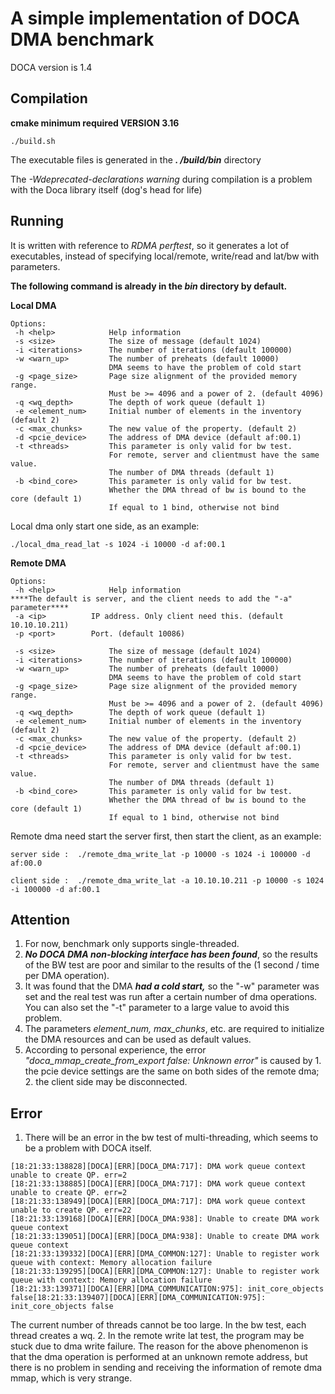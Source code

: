   

# A simple implementation of DOCA DMA benchmark

DOCA version is 1.4

## Compilation

**cmake minimum required VERSION 3.16**

`./build.sh`

The executable files is generated in the ***. /build/bin*** directory

The *-Wdeprecated-declarations warning* during compilation is a problem with the Doca library itself (dog's head for life)

## Running

It is written with reference to *RDMA perftest*, so it generates a lot of executables, instead of specifying local/remote, write/read and lat/bw with parameters.

**The following command is already in the *bin* directory by default.**

**Local DMA**

```
Options:
 -h <help>            Help information
 -s <size>            The size of message (default 1024)
 -i <iterations>      The number of iterations (default 100000)
 -w <warn_up>         The number of preheats (default 10000)
                      DMA seems to have the problem of cold start
 -g <page_size>       Page size alignment of the provided memory range. 
                      Must be >= 4096 and a power of 2. (default 4096)
 -q <wq_depth>        The depth of work queue (default 1)
 -e <element_num>     Initial number of elements in the inventory (default 2)
 -c <max_chunks>      The new value of the property. (default 2)
 -d <pcie_device>     The address of DMA device (default af:00.1)
 -t <threads>         This parameter is only valid for bw test. 
                      For remote, server and clientmust have the same value. 
                      The number of DMA threads (default 1)
 -b <bind_core>       This parameter is only valid for bw test. 
                      Whether the DMA thread of bw is bound to the core (default 1)
                      If equal to 1 bind, otherwise not bind
```

Local dma only start one side, as an example:

`./local_dma_read_lat -s 1024 -i 10000 -d af:00.1`

**Remote DMA**

```
Options:
 -h <help>            Help information
****The default is server, and the client needs to add the "-a" parameter****
 -a <ip>          IP address. Only client need this. (default 10.10.10.211)
 -p <port>        Port. (default 10086)

 -s <size>            The size of message (default 1024)
 -i <iterations>      The number of iterations (default 100000)
 -w <warn_up>         The number of preheats (default 10000)
                      DMA seems to have the problem of cold start
 -g <page_size>       Page size alignment of the provided memory range. 
                      Must be >= 4096 and a power of 2. (default 4096)
 -q <wq_depth>        The depth of work queue (default 1)
 -e <element_num>     Initial number of elements in the inventory (default 2)
 -c <max_chunks>      The new value of the property. (default 2)
 -d <pcie_device>     The address of DMA device (default af:00.1)
 -t <threads>         This parameter is only valid for bw test. 
                      For remote, server and clientmust have the same value. 
                      The number of DMA threads (default 1)
 -b <bind_core>       This parameter is only valid for bw test. 
                      Whether the DMA thread of bw is bound to the core (default 1)
                      If equal to 1 bind, otherwise not bind
```

Remote dma need start the server first, then start the client, as an example:

```
server side :  ./remote_dma_write_lat -p 10000 -s 1024 -i 100000 -d af:00.0

client side :  ./remote_dma_write_lat -a 10.10.10.211 -p 10000 -s 1024 -i 100000 -d af:00.1
```

## **Attention**

1. For now, benchmark only supports single-threaded.
2. ***No DOCA DMA non-blocking interface has been found***, so the results of the BW test are poor and similar to the results of the (1 second / time per DMA operation).
3. It was found that the DMA ***had a cold start,*** so the "-w" parameter was set and the real test was run after a certain number of dma operations. You can also set the "-t" parameter to a large value to avoid this problem.
4. The parameters *element_num, max_chunks*, etc. are required to initialize the DMA resources and can be used as default values.
5. According to personal experience, the error *"doca_mmap_create_from_export false: Unknown error"* is caused by 1. the pcie device settings are the same on both sides of the remote dma; 2. the client side may be disconnected.

## **Error**
1. There will be an error in the bw test of multi-threading, which seems to be a problem with DOCA itself.
```
[18:21:33:138828][DOCA][ERR][DOCA_DMA:717]: DMA work queue context unable to create QP. err=2
[18:21:33:138885][DOCA][ERR][DOCA_DMA:717]: DMA work queue context unable to create QP. err=2
[18:21:33:138949][DOCA][ERR][DOCA_DMA:717]: DMA work queue context unable to create QP. err=22
[18:21:33:139168][DOCA][ERR][DOCA_DMA:938]: Unable to create DMA work queue context
[18:21:33:139051][DOCA][ERR][DOCA_DMA:938]: Unable to create DMA work queue context
[18:21:33:139332][DOCA][ERR][DMA_COMMON:127]: Unable to register work queue with context: Memory allocation failure
[18:21:33:139295][DOCA][ERR][DMA_COMMON:127]: Unable to register work queue with context: Memory allocation failure
[18:21:33:139371][DOCA][ERR][DMA_COMMUNICATION:975]: init_core_objects false[18:21:33:139407][DOCA][ERR][DMA_COMMUNICATION:975]: init_core_objects false
```
 The current number of threads cannot be too large.
 In the bw test, each thread creates a wq. 
2. In the remote write lat test, the program may be stuck due to dma write failure.
 The reason for the above phenomenon is that the dma operation is performed at an unknown remote address, but there is no problem in sending and receiving the information of remote dma mmap, which is very strange.
